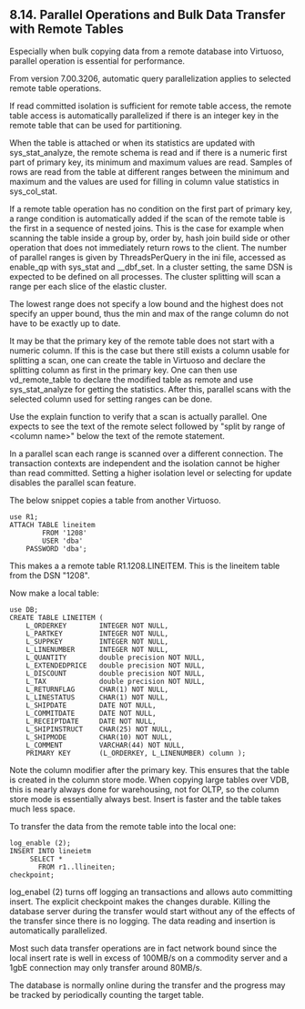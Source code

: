 <div>

<div>

<div>

<div>

## 8.14. Parallel Operations and Bulk Data Transfer with Remote Tables

</div>

</div>

</div>

Especially when bulk copying data from a remote database into Virtuoso,
parallel operation is essential for performance.

From version 7.00.3206, automatic query parallelization applies to
selected remote table operations.

If read committed isolation is sufficient for remote table access, the
remote table access is automatically parallelized if there is an integer
key in the remote table that can be used for partitioning.

When the table is attached or when its statistics are updated with
sys_stat_analyze, the remote schema is read and if there is a numeric
first part of primary key, its minimum and maximum values are read.
Samples of rows are read from the table at different ranges between the
minimum and maximum and the values are used for filling in column value
statistics in sys_col_stat.

If a remote table operation has no condition on the first part of
primary key, a range condition is automatically added if the scan of the
remote table is the first in a sequence of nested joins. This is the
case for example when scanning the table inside a group by, order by,
hash join build side or other operation that does not immediately return
rows to the client. The number of parallel ranges is given by
ThreadsPerQuery in the ini file, accessed as enable_qp with sys_stat and
\_\_dbf_set. In a cluster setting, the same DSN is expected to be
defined on all processes. The cluster splitting will scan a range per
each slice of the elastic cluster.

The lowest range does not specify a low bound and the highest does not
specify an upper bound, thus the min and max of the range column do not
have to be exactly up to date.

It may be that the primary key of the remote table does not start with a
numeric column. If this is the case but there still exists a column
usable for splitting a scan, one can create the table in Virtuoso and
declare the splitting column as first in the primary key. One can then
use vd_remote_table to declare the modified table as remote and use
sys_stat_analyze for getting the statistics. After this, parallel scans
with the selected column used for setting ranges can be done.

Use the explain function to verify that a scan is actually parallel. One
expects to see the text of the remote select followed by "split by range
of \<column name\>" below the text of the remote statement.

In a parallel scan each range is scanned over a different connection.
The transaction contexts are independent and the isolation cannot be
higher than read committed. Setting a higher isolation level or
selecting for update disables the parallel scan feature.

The below snippet copies a table from another Virtuoso.

``` programlisting
use R1;
ATTACH TABLE lineitem
        FROM '1208'
        USER 'dba'
    PASSWORD 'dba';
```

This makes a a remote table R1.1208.LINEITEM. This is the lineitem table
from the DSN "1208".

Now make a local table:

``` programlisting
use DB;
CREATE TABLE LINEITEM (
    L_ORDERKEY        INTEGER NOT NULL,
    L_PARTKEY         INTEGER NOT NULL,
    L_SUPPKEY         INTEGER NOT NULL,
    L_LINENUMBER      INTEGER NOT NULL,
    L_QUANTITY        double precision NOT NULL,
    L_EXTENDEDPRICE   double precision NOT NULL,
    L_DISCOUNT        double precision NOT NULL,
    L_TAX             double precision NOT NULL,
    L_RETURNFLAG      CHAR(1) NOT NULL,
    L_LINESTATUS      CHAR(1) NOT NULL,
    L_SHIPDATE        DATE NOT NULL,
    L_COMMITDATE      DATE NOT NULL,
    L_RECEIPTDATE     DATE NOT NULL,
    L_SHIPINSTRUCT    CHAR(25) NOT NULL,
    L_SHIPMODE        CHAR(10) NOT NULL,
    L_COMMENT         VARCHAR(44) NOT NULL,
    PRIMARY KEY       (L_ORDERKEY, L_LINENUMBER) column );
```

Note the column modifier after the primary key. This ensures that the
table is created in the column store mode. When copying large tables
over VDB, this is nearly always done for warehousing, not for OLTP, so
the column store mode is essentially always best. Insert is faster and
the table takes much less space.

To transfer the data from the remote table into the local one:

``` programlisting
log_enable (2);
INSERT INTO lineietm
     SELECT *
       FROM r1..llineiten;
checkpoint;
```

log_enabel (2) turns off logging an transactions and allows auto
committing insert. The explicit checkpoint makes the changes durable.
Killing the database server during the transfer would start without any
of the effects of the transfer since there is no logging. The data
reading and insertion is automatically parallelized.

Most such data transfer operations are in fact network bound since the
local insert rate is well in excess of 100MB/s on a commodity server and
a 1gbE connection may only transfer around 80MB/s.

The database is normally online during the transfer and the progress may
be tracked by periodically counting the target table.

</div>
